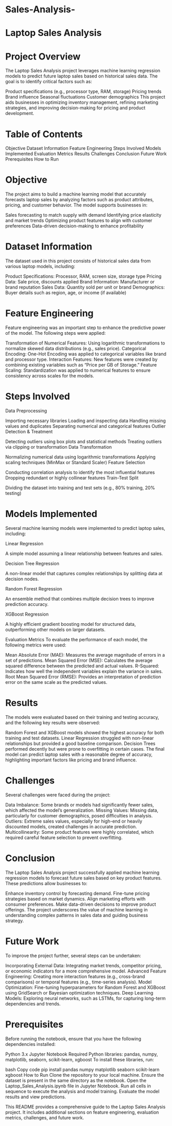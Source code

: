 # Sales-Analysis-

# Laptop Sales Analysis 

# Project Overview
The Laptop Sales Analysis project leverages machine learning regression models to predict future laptop sales based on historical sales data. The goal is to identify critical factors such as:

Product specifications (e.g., processor type, RAM, storage)
Pricing trends
Brand influence
Seasonal fluctuations
Customer demographics
This project aids businesses in optimizing inventory management, refining marketing strategies, and improving decision-making for pricing and product development.

# Table of Contents
Objective
Dataset Information
Feature Engineering
Steps Involved
Models Implemented
Evaluation Metrics
Results
Challenges
Conclusion
Future Work
Prerequisites
How to Run

# Objective
The project aims to build a machine learning model that accurately forecasts laptop sales by analyzing factors such as product attributes, pricing, and customer behavior. The model supports businesses in:

Sales forecasting to match supply with demand
Identifying price elasticity and market trends
Optimizing product features to align with customer preferences
Data-driven decision-making to enhance profitability

# Dataset Information
The dataset used in this project consists of historical sales data from various laptop models, including:

Product Specifications: Processor, RAM, screen size, storage type
Pricing Data: Sale price, discounts applied
Brand Information: Manufacturer or brand reputation
Sales Data: Quantity sold per unit or brand
Demographics: Buyer details such as region, age, or income (if available)

# Feature Engineering
Feature engineering was an important step to enhance the predictive power of the model. The following steps were applied:

Transformation of Numerical Features: Using logarithmic transformations to normalize skewed data distributions (e.g., sales price).
Categorical Encoding: One-Hot Encoding was applied to categorical variables like brand and processor type.
Interaction Features: New features were created by combining existing variables such as “Price per GB of Storage.”
Feature Scaling: Standardization was applied to numerical features to ensure consistency across scales for the models.

# Steps Involved
Data Preprocessing

Importing necessary libraries
Loading and inspecting data
Handling missing values and duplicates
Separating numerical and categorical features
Outlier Detection & Treatment

Detecting outliers using box plots and statistical methods
Treating outliers via clipping or transformation
Data Transformation

Normalizing numerical data using logarithmic transformations
Applying scaling techniques (MinMax or Standard Scaler)
Feature Selection

Conducting correlation analysis to identify the most influential features
Dropping redundant or highly collinear features
Train-Test Split

Dividing the dataset into training and test sets (e.g., 80% training, 20% testing)

# Models Implemented
Several machine learning models were implemented to predict laptop sales, including:

Linear Regression

A simple model assuming a linear relationship between features and sales.

Decision Tree Regression

A non-linear model that captures complex relationships by splitting data at decision nodes.

Random Forest Regression

An ensemble method that combines multiple decision trees to improve prediction accuracy.

XGBoost Regression

A highly efficient gradient boosting model for structured data, outperforming other models on larger datasets.

Evaluation Metrics
To evaluate the performance of each model, the following metrics were used:

Mean Absolute Error (MAE): Measures the average magnitude of errors in a set of predictions.
Mean Squared Error (MSE): Calculates the average squared difference between the predicted and actual values.
R-Squared: Indicates how well the independent variables explain the variance in sales.
Root Mean Squared Error (RMSE): Provides an interpretation of prediction error on the same scale as the predicted values.

# Results
The models were evaluated based on their training and testing accuracy, and the following key results were observed:

Random Forest and XGBoost models showed the highest accuracy for both training and test datasets.
Linear Regression struggled with non-linear relationships but provided a good baseline comparison.
Decision Trees performed decently but were prone to overfitting in certain cases.
The final model can predict laptop sales with a reasonable degree of accuracy, highlighting important factors like pricing and brand influence.

# Challenges
Several challenges were faced during the project:

Data Imbalance: Some brands or models had significantly fewer sales, which affected the model’s generalization.
Missing Values: Missing data, particularly for customer demographics, posed difficulties in analysis.
Outliers: Extreme sales values, especially for high-end or heavily discounted models, created challenges in accurate prediction.
Multicollinearity: Some product features were highly correlated, which required careful feature selection to prevent overfitting.

# Conclusion
The Laptop Sales Analysis project successfully applied machine learning regression models to forecast future sales based on key product features. These predictions allow businesses to:

Enhance inventory control by forecasting demand.
Fine-tune pricing strategies based on market dynamics.
Align marketing efforts with consumer preferences.
Make data-driven decisions to improve product offerings.
The project underscores the value of machine learning in understanding complex patterns in sales data and guiding business strategy.

# Future Work
To improve the project further, several steps can be undertaken:

Incorporating External Data: Integrating market trends, competitor pricing, or economic indicators for a more comprehensive model.
Advanced Feature Engineering: Creating more interaction features (e.g., cross-brand comparisons) or temporal features (e.g., time-series analysis).
Model Optimization: Fine-tuning hyperparameters for Random Forest and XGBoost using GridSearch or Bayesian optimization techniques.
Deep Learning Models: Exploring neural networks, such as LSTMs, for capturing long-term dependencies and trends.

# Prerequisites
Before running the notebook, ensure that you have the following dependencies installed:

Python 3.x
Jupyter Notebook
Required Python libraries: pandas, numpy, matplotlib, seaborn, scikit-learn, xgboost
To install these libraries, run:

bash
Copy code
pip install pandas numpy matplotlib seaborn scikit-learn xgboost
How to Run
Clone the repository to your local machine.
Ensure the dataset is present in the same directory as the notebook.
Open the Laptop_Sales_Analysis.ipynb file in Jupyter Notebook.
Run all cells in sequence to execute the analysis and model training.
Evaluate the model results and view predictions.

This README provides a comprehensive guide to the Laptop Sales Analysis project. It includes additional sections on feature engineering, evaluation metrics, challenges, and future work. 











